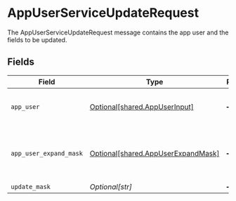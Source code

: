# AppUserServiceUpdateRequest

The AppUserServiceUpdateRequest message contains the app user and the fields to be updated.


## Fields

| Field                                                                             | Type                                                                              | Required                                                                          | Description                                                                       |
| --------------------------------------------------------------------------------- | --------------------------------------------------------------------------------- | --------------------------------------------------------------------------------- | --------------------------------------------------------------------------------- |
| `app_user`                                                                        | [Optional[shared.AppUserInput]](../../models/shared/appuserinput.md)              | :heavy_minus_sign:                                                                | Application User that represents an account in the application.                   |
| `app_user_expand_mask`                                                            | [Optional[shared.AppUserExpandMask]](../../models/shared/appuserexpandmask.md)    | :heavy_minus_sign:                                                                | The AppUserExpandMask message contains a list of paths to expand in the response. |
| `update_mask`                                                                     | *Optional[str]*                                                                   | :heavy_minus_sign:                                                                | N/A                                                                               |